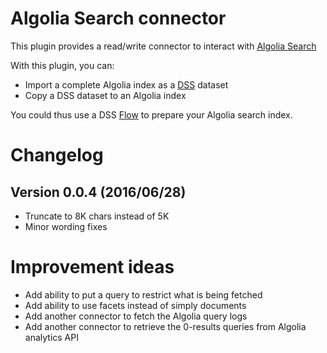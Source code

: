 # Algolia Search connector

This plugin provides a read/write connector to interact with [Algolia Search](https://www.algolia.com)

With this plugin, you can:

* Import a complete Algolia index as a [DSS](https://www.dataiku.com/dss) dataset
* Copy a DSS dataset to an Algolia index

You could thus use a DSS [Flow](http://doc.dataiku.com/dss/latest/flow/index.html) to prepare your 
Algolia search index.

# Changelog

## Version 0.0.4 (2016/06/28)

* Truncate to 8K chars instead of 5K
* Minor wording fixes

# Improvement ideas

* Add ability to put a query to restrict what is being fetched
* Add ability to use facets instead of simply documents
* Add another connector to fetch the Algolia query logs
* Add another connector to retrieve the 0-results queries from Algolia analytics API
